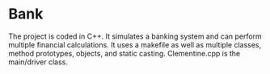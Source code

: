 # Bank
The project is coded in C++. It simulates a banking system and can perform multiple financial calculations. It uses a makefile as well as multiple classes, method prototypes, objects, and static casting. Clementine.cpp is the main/driver class.
